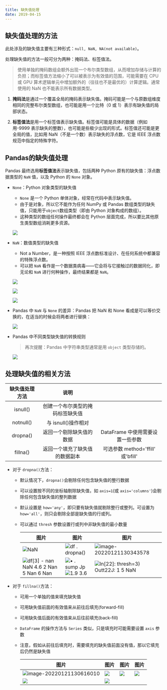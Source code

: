 ```yaml
---
title: 缺失值处理
date: 2019-04-15
---
```


## 缺失值处理的方法

此处涉及的缺失值主要有三种形式：`null, NaN, NA(not available)`。

处理缺失值的方法一般可分为两种：掩码法、标签值法。

> 使用单独的掩码数组会额外出现一个布尔类型数组，从而增加存储与计算的负担；而标签值方法缩小了可以被表示为有效值的范围，可能需要在 CPU 或 GPU 算术逻辑单元中增加额外的（往往也不是最优的）计算逻辑。通常使用的 NaN 也不能表示所有数据类型。

1. **掩码法**是通过一个覆盖全局的掩码表示缺失值。掩码可能是一个与原数组维度相同的完整布尔类型数组，也可能是用一个比特（0 或 1）表示有缺失值的局部状态。

2. **标签值法**是用一个标签值表示缺失值。标签值可能是具体的数据（例如用-9999 表示缺失的整数），也可能是些极少出现的形式。标签值还可能是更全局的值，比如用 NaN（不是一个数）表示缺失的浮点数，它是 IEEE 浮点数规范中指定的特殊字符。

## Pandas的缺失值处理

Pandas 最终选用**标签值法**表示缺失值，包括两种 Python 原有的缺失值：浮点数据类型的 `NaN` 值，以及 Python 的 `None` 对象。

- `None`：Python 对象类型的缺失值

    -   `None` 是一个 Python 单体对象，经常在代码中表示缺失值。
    -   由于是对象，所以它不能作为任何 NumPy 或 Pandas 数组类型的缺失值，只能用于`object`数组类型（即由 Python 对象构成的数组）。
    -   这种类型的数组任何操作最终都会在 Python 层面完成，所以要比其他原生类型数组消耗更多资源。

    ![](https://figure-bed.chua-n.com/Python/344.png)

- `NaN`：数值类型的缺失值

    -   Not a Number，是一种按照 IEEE 浮点数标准设计、在任何系统中都兼容的特殊浮点数。
    -   可以把 `NaN` 看作是一个数据类病毒——它会将与它接触过的数据同化，即无论和 `NaN` 进行何种操作，最终结果都是 `NaN`。

    ![](https://figure-bed.chua-n.com/Python/345.png)

    ![](https://figure-bed.chua-n.com/Python/346.png)

    ![](https://figure-bed.chua-n.com/Python/347.png)

- Pandas 中 `NaN` 与 `None` 的差异：Pandas 把 NaN 和 None 看成是可以等价交换的，在适当的时候会将两者进行替换：

    ![](https://figure-bed.chua-n.com/Python/348.png)

- Pandas 中不同类型缺失值的转换规则

    > 再次提醒：Pandas 中字符串类型通常是用 `object` 类型存储的。

    ![](https://figure-bed.chua-n.com/Python/349.png)

## 处理缺失值的相关方法

| 缺失值处理方法 |               说明               |                                   |
| :------------: | :------------------------------: | :-------------------------------: |
|    isnull()    | 创建一个布尔类型的掩码标签缺失值 |                                   |
|   notnull()    |       与 isnull()操作相对        |                                   |
|    dropna()    |     返回一个剔除缺失值的数据     | DataFrame 中使用需要设置一些参数  |
|    fillna()    |  返回一个填充了缺失值的数据副本  | 可选参数 method='ffill' 或'bfill' |

- 对于 `dropna()`方法：

    -   默认情况下，`dropna()`会剔除任何包含缺失值的整行数据

    -   可以设置按不同的坐标轴剔除缺失值，如 `axis=1`(或 `axis='columns'`)会剔除任何包含缺失值的整列数据

    -   默认设置是 `how='any'`，即只要有缺失值就剔除整行或整列。可设置为 `how='all'`，则只会剔除全部是缺失值的行或列。

    -   可以通过 `thresh` 参数设置行或列中非缺失值的最小数量

        | 图片                                                                                             | 图片                                                                                                                                | 图片                                                                                      |
        | ------------------------------------------------------------------------------------------------ | ----------------------------------------------------------------------------------------------------------------------------------- | ----------------------------------------------------------------------------------------- |
        | ![NaN ](https://figure-bed.chua-n.com/Python/350.png)                                         | ![df . dropna() ](https://figure-bed.chua-n.com/Python/351.png)                                                                  | ![image-20220121130343578](https://figure-bed.chua-n.com/Python/352.png)               |
        | ![df[3] -  nan  NaN  4.6  2 Nan  5 Nan  6 Nan ](https://figure-bed.chua-n.com/Python/353.png) | ![• . sump Jp ](https://figure-bed.chua-n.com/Python/354.png)<br />![1.9  3.6 ](https://figure-bed.chua-n.com/Python/355.png) | ![In[22]: thresh=3)  Outt22J:  1 5 NaN ](https://figure-bed.chua-n.com/Python/356.png) |

- 对于 `fillna()`方法：

    -   可用一个单独的值来填充缺失值

    -   可用缺失值前面的有效值来从前往后填充(forward-fill)

    -   可用缺失值后面的有效值来从后往前填充(back-fill)

    -   `DataFrame` 的操作方法与 `Series` 类似，只是填充时可能需要设置 `axis` 参数

    -   注意，假如从前往后填充时，需要填充的缺失值前面没有值，那以它填充后仍然是缺失值

        | 图片                                                                        | 图片                                                 | 图片                                                 | 图片                                                 |
        | --------------------------------------------------------------------------- | ---------------------------------------------------- | ---------------------------------------------------- | ---------------------------------------------------- |
        | ![image-20220121130616010](https://figure-bed.chua-n.com/Python/357.png) | ![](https://figure-bed.chua-n.com/Python/358.png) | ![](https://figure-bed.chua-n.com/Python/359.png) | ![](https://figure-bed.chua-n.com/Python/360.png) |
        | ![](https://figure-bed.chua-n.com/Python/361.png)                        | ![](https://figure-bed.chua-n.com/Python/362.png) |                                                      |                                                      |
